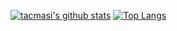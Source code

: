 [![tacmasi's github stats](https://github-readme-stats.vercel.app/api?username=tacmasi&count_private=true)](https://github.com/tacmasi)
[![Top Langs](https://github-readme-stats.vercel.app/api/top-langs/?username=tacmasi&layout=compact)](https://github.com/tacmasi)

<!--
**tacmasi/tacmasi** is a ✨ _special_ ✨ repository because its `README.md` (this file) appears on your GitHub profile.

Here are some ideas to get you started:

- 🔭 I’m currently working on ...
- 🌱 I’m currently learning ...
- 👯 I’m looking to collaborate on ...
- 🤔 I’m looking for help with ...
- 💬 Ask me about ...
- 📫 How to reach me: ...
- 😄 Pronouns: ...
- ⚡ Fun fact: ...
-->
